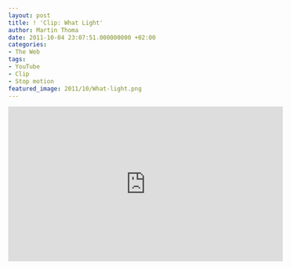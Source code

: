 ```yaml
---
layout: post
title: ! 'Clip: What Light'
author: Martin Thoma
date: 2011-10-04 23:07:51.000000000 +02:00
categories:
- The Web
tags:
- YouTube
- Clip
- Stop motion
featured_image: 2011/10/What-light.png
---
```

<iframe width="560" height="315" src="http://www.youtube.com/embed/5BnVtz92Ius?rel=0" frameborder="0" allowfullscreen></iframe>
